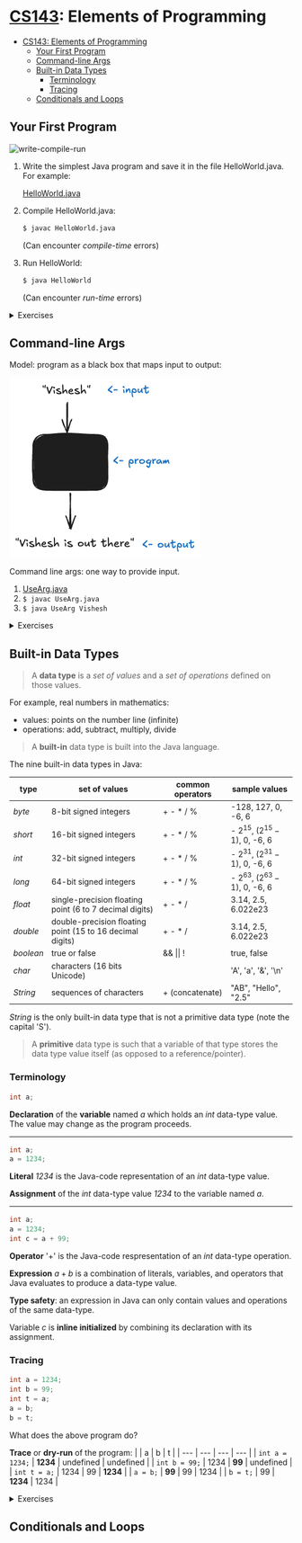 # [CS143](../index.md): Elements of Programming

- [CS143: Elements of Programming](#cs143-elements-of-programming)
  - [Your First Program](#your-first-program)
  - [Command-line Args](#command-line-args)
  - [Built-in Data Types](#built-in-data-types)
    - [Terminology](#terminology)
    - [Tracing](#tracing)
  - [Conditionals and Loops](#conditionals-and-loops)


## Your First Program

![write-compile-run](ecc4cfacd1f05a068fa75a25de45fe76.jpeg.avif)


1. Write the simplest Java program and save it in the file HelloWorld.java. For example:

    [HelloWorld.java](/code/HelloWorld.java)

2. Compile HelloWorld.java:

    ```bash
    $ javac HelloWorld.java
    ```

    (Can encounter _compile-time_ errors)

3. Run HelloWorld:

    ```bash
    $ java HelloWorld
    ```

    (Can encounter _run-time_ errors)

<details>
<summary>Exercises</summary>

1. Write a program that prints the message `Hello World` 10 times.

</details>

## Command-line Args

Model: program as a black box that maps input to output:

![](function.excalidraw.png)

Command line args: one way to provide input.

1. [UseArg.java](/code/UseArg.java)
2. `$ javac UseArg.java`
3. `$ java UseArg Vishesh`

<details>
<summary>Exercises</summary>

1. Write a program UseThree.java that takes three names as command-line arguments and prints a proper sentence with the names in the reverse of the order given, so that, for example, `java UseThree Alice Bob Carol` prints `Hi Carol, Bob, and Alice`. 

</details>

## Built-in Data Types

> A **data type** is a _set of values_ and a _set of operations_ defined on those values.

For example, real numbers in mathematics:
- values: points on the number line (infinite)
- operations: add, subtract, multiply, divide

> A **built-in** data type is built into the Java language.

The nine built-in data types in Java:

| type | set of values | common operators | sample values |
| --- | --- | --- | --- |
| _byte_ | 8-bit signed integers | + - * / % | -128, 127, 0, -6, 6 | 
| _short_ | 16-bit signed integers | + - * / % | - $2^{15}$, $(2^{15} - 1)$, 0, -6, 6 |
| _int_ | 32-bit signed integers | + - * / % | - $2^{31}$, $(2^{31} - 1)$, 0, -6, 6 |
| _long_ | 64-bit signed integers | + - * / % | - $2^{63}$, $(2^{63} - 1)$, 0, -6, 6 |
| _float_ | single-precision floating point (6 to 7 decimal digits) | + - * / | 3.14, 2.5, 6.022e23 |
| _double_ | double-precision floating point (15 to 16 decimal digits) | + - * / | 3.14, 2.5, 6.022e23 |
| _boolean_ | true or false | && \|\| ! | true, false |
| _char_ | characters (16 bits Unicode) |  | 'A', 'a', '&', '\n' |
| _String_ | sequences of characters | + (concatenate) | "AB", "Hello", "2.5" |

_String_ is the only built-in data type that is not a primitive data type (note the capital 'S').

> A **primitive** data type is such that a variable of that type stores the data type value itself (as opposed to a reference/pointer).

### Terminology 

```java
int a;
```

**Declaration** of the **variable** named _a_ which holds an _int_ data-type value. The value may change as the program proceeds.

---

```java
int a;
a = 1234;
```

**Literal** _1234_ is the Java-code representation of an _int_ data-type value. 

**Assignment** of the _int_ data-type value _1234_ to the variable named _a_.

---

```java
int a;
a = 1234;
int c = a + 99;
```

**Operator** '$+$' is the Java-code respresentation of an _int_ data-type operation. 

**Expression** $a+b$ is a combination of literals, variables, and operators that Java evaluates to produce a data-type value.

**Type safety**: an expression in Java can only contain values and operations of the same data-type.

Variable _c_ is **inline initialized** by combining its declaration with its assignment.

### Tracing

```java
int a = 1234;
int b = 99;
int t = a;
a = b;
b = t;
```

What does the above program do?

**Trace** or **dry-run** of the program:
| | a | b | t |
| --- | --- | --- | --- |
| `int a = 1234;` | **1234** | undefined | undefined |
| `int b = 99;` | 1234 | **99** | undefined |
| `int t = a;` | 1234 | 99 | **1234** |
| `a = b;` | **99** | 99 | 1234 |
| `b = t;` | 99 | **1234** | 1234 |

<details>

<summary>Exercises</summary>

1. Write a program that outputs the values of $x$ that satisfy the quadratic equation $a x^2 + b x + c = 0$. The program should take as  input three command-line arguments denoting $a, b, c$. The program can use the quadratic formula $x = \frac{-b \pm \sqrt{b^2 - 4 a c}}{2 a}$.

2. Write a program that outputs whether  an integer corresponds to a leap year. A non-century year is a leap year if it is divisible by 4. A century year is a leap year if it is divisible by 400.

1. Write a program that calculates and prints the amount of money you would have after $t$ years if you invested $P$ dollars at an annual interest rate $r$ (compounded continuously). You can use the formula $P e^{r t}$.

1. Write a program that outputs the effective temperature (wind chill) $w$, given the actual temperature $T$ (in degrees Farenheit) and the wind speed $v$ (in miles per hour). You can use the formula $w = 35.74 + 0.6215 T + (0.4275 T - 35.75) v^{0.16}$ for reasonable values of $T$ ($< 50$) and $v$ ($3 < v < 120$).

</details>

## Conditionals and Loops
